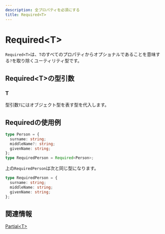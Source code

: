 ```yaml
---
description: 全プロパティを必須にする
title: Required<T>
---
```


# Required&lt;T>

`Required<T>`は、`T`のすべてのプロパティからオプショナルであることを意味する`?`を取り除くユーティリティ型です。

## Required&lt;T>の型引数

### T

型引数`T`にはオブジェクト型を表す型を代入します。

## Requiredの使用例

```typescript
type Person = {
  surname: string;
  middleName?: string;
  givenName: string;
};
type RequiredPerson = Required<Person>;
```

上の`RequiredPerson`は次と同じ型になります。

```typescript
type RequiredPerson = {
  surname: string;
  middleName: string;
  givenName: string;
};
```

## 関連情報

[Partial&lt;T>](partial.md)
